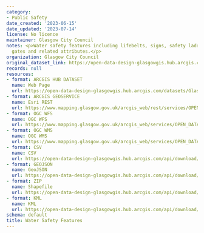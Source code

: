 ```yaml
---
category:
- Public Safety
date_created: '2023-06-15'
date_updated: '2023-07-14'
license: No licence
maintainer: Glasgow City Council
notes: <p>Water safety features including lifebelts, signs, safety ladders, poles,
  gates and related attributes.</p>
organization: Glasgow City Council
original_dataset_link: https://open-data-design-glasgowgis.hub.arcgis.com/datasets/GlasgowGIS::water-safety-features
records: null
resources:
- format: ARCGIS HUB DATASET
  name: Web Page
  url: https://open-data-design-glasgowgis.hub.arcgis.com/datasets/GlasgowGIS::water-safety-features
- format: ARCGIS GEOSERVICE
  name: Esri REST
  url: https://www.mapping.glasgow.gov.uk/arcgis_web/rest/services/OPEN_DATA/Water_Safety_Features/MapServer/0
- format: OGC WFS
  name: OGC WFS
  url: https://www.mapping.glasgow.gov.uk/arcgis_web/services/OPEN_DATA/Water_Safety_Features/MapServer/WFSServer?request=GetCapabilities&service=WFS
- format: OGC WMS
  name: OGC WMS
  url: https://www.mapping.glasgow.gov.uk/arcgis_web/services/OPEN_DATA/Water_Safety_Features/MapServer/WMSServer?request=GetCapabilities&service=WMS
- format: CSV
  name: CSV
  url: https://open-data-design-glasgowgis.hub.arcgis.com/api/download/v1/items/b313de9124ea45ba9f0b825fc0b4f491/csv?layers=0
- format: GEOJSON
  name: GeoJSON
  url: https://open-data-design-glasgowgis.hub.arcgis.com/api/download/v1/items/b313de9124ea45ba9f0b825fc0b4f491/geojson?layers=0
- format: ZIP
  name: Shapefile
  url: https://open-data-design-glasgowgis.hub.arcgis.com/api/download/v1/items/b313de9124ea45ba9f0b825fc0b4f491/shapefile?layers=0
- format: KML
  name: KML
  url: https://open-data-design-glasgowgis.hub.arcgis.com/api/download/v1/items/b313de9124ea45ba9f0b825fc0b4f491/kml?layers=0
schema: default
title: Water Safety Features
---
```

